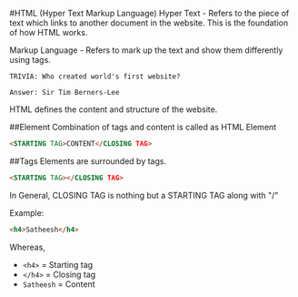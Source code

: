 #HTML (Hyper Text Markup Language)
Hyper Text - Refers to the piece of text which links to another document in the website. This is the foundation of how HTML works.

Markup Language - Refers to mark up the text and show them differently using tags.

`TRIVIA: Who created world's first website?`

`Answer: Sir Tim Berners-Lee`


HTML defines the content and structure of the website. 

##Element
Combination of tags and content is called as HTML Element
```html
<STARTING TAG>CONTENT</CLOSING TAG>
```

##Tags
Elements are surrounded by tags.
```html
<STARTING TAG></CLOSING TAG>
```
In General, CLOSING TAG is nothing but a STARTING TAG along with "/"

Example:
```html
<h4>Satheesh</h4>
```
Whereas, 

- `<h4>` = Starting tag 
- `</h4>` = Closing tag
- `Satheesh` = Content